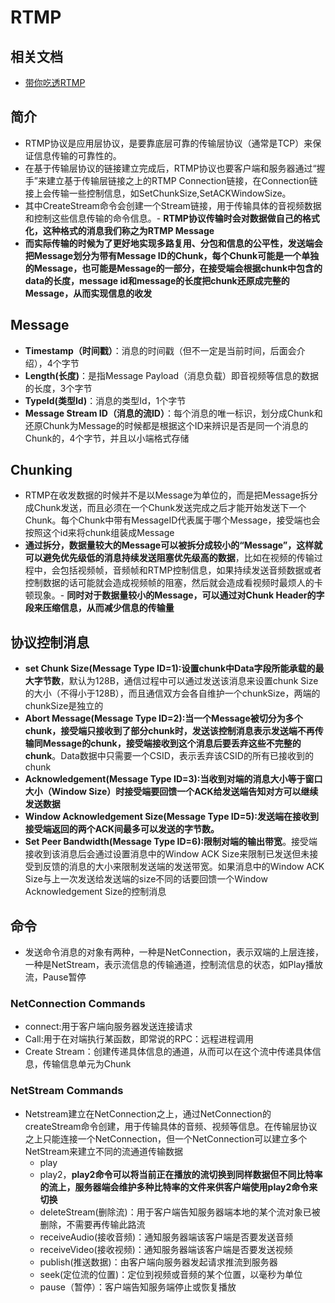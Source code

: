 # RTMP

## 相关文档

- [带你吃透RTMP](https://www.jianshu.com/p/b2144f9bbe28)

## 简介

-   RTMP协议是应用层协议，是要靠底层可靠的传输层协议（通常是TCP）来保证信息传输的可靠性的。
-   在基于传输层协议的链接建立完成后，RTMP协议也要客户端和服务器通过“握手”来建立基于传输层链接之上的RTMP Connection链接，在Connection链接上会传输一些控制信息，如SetChunkSize,SetACKWindowSize。
-   其中CreateStream命令会创建一个Stream链接，用于传输具体的音视频数据和控制这些信息传输的命令信息。-   **RTMP协议传输时会对数据做自己的格式化，这种格式的消息我们称之为RTMP Message**
-   **而实际传输的时候为了更好地实现多路复用、分包和信息的公平性，发送端会把Message划分为带有Message ID的Chunk，每个Chunk可能是一个单独的Message，也可能是Message的一部分，在接受端会根据chunk中包含的data的长度，message id和message的长度把chunk还原成完整的Message，从而实现信息的收发**

## Message

-   **Timestamp（时间戳）**：消息的时间戳（但不一定是当前时间，后面会介绍），4个字节
-   **Length(长度)**：是指Message Payload（消息负载）即音视频等信息的数据的长度，3个字节
-   **TypeId(类型Id)**：消息的类型Id，1个字节
-   **Message Stream ID（消息的流ID）**：每个消息的唯一标识，划分成Chunk和还原Chunk为Message的时候都是根据这个ID来辨识是否是同一个消息的Chunk的，4个字节，并且以小端格式存储

## Chunking

- RTMP在收发数据的时候并不是以Message为单位的，而是把Message拆分成Chunk发送，而且必须在一个Chunk发送完成之后才能开始发送下一个Chunk。每个Chunk中带有MessageID代表属于哪个Message，接受端也会按照这个id来将chunk组装成Message
- **通过拆分，数据量较大的Message可以被拆分成较小的“Message”，这样就可以避免优先级低的消息持续发送阻塞优先级高的数据**，比如在视频的传输过程中，会包括视频帧，音频帧和RTMP控制信息，如果持续发送音频数据或者控制数据的话可能就会造成视频帧的阻塞，然后就会造成看视频时最烦人的卡顿现象。- **同时对于数据量较小的Message，可以通过对Chunk Header的字段来压缩信息，从而减少信息的传输量**

## 协议控制消息

- **set Chunk Size(Message Type ID=1):设置chunk中Data字段所能承载的最大字节数**，默认为128B，通信过程中可以通过发送该消息来设置chunk Size的大小（不得小于128B），而且通信双方会各自维护一个chunkSize，两端的chunkSize是独立的
- **Abort Message(Message Type ID=2):当一个Message被切分为多个chunk，接受端只接收到了部分chunk时，发送该控制消息表示发送端不再传输同Message的chunk，接受端接收到这个消息后要丢弃这些不完整的chunk**。Data数据中只需要一个CSID，表示丢弃该CSID的所有已接收到的chunk
- **Acknowledgement(Message Type ID=3):当收到对端的消息大小等于窗口大小（Window Size）时接受端要回馈一个ACK给发送端告知对方可以继续发送数据**
- **Window Acknowledgement Size(Message Type ID=5):发送端在接收到接受端返回的两个ACK间最多可以发送的字节数。**
- **Set Peer Bandwidth(Message Type ID=6):限制对端的输出带宽**。接受端接收到该消息后会通过设置消息中的Window ACK Size来限制已发送但未接受到反馈的消息的大小来限制发送端的发送带宽。如果消息中的Window ACK Size与上一次发送给发送端的size不同的话要回馈一个Window Acknowledgement Size的控制消息

## 命令

- 发送命令消息的对象有两种，一种是NetConnection，表示双端的上层连接，一种是NetStream，表示流信息的传输通道，控制流信息的状态，如Play播放流，Pause暂停

### NetConnection Commands

- connect:用于客户端向服务器发送连接请求
- Call:用于在对端执行某函数，即常说的RPC：远程进程调用
- Create Stream：创建传递具体信息的通道，从而可以在这个流中传递具体信息，传输信息单元为Chunk

### NetStream Commands

- Netstream建立在NetConnection之上，通过NetConnection的createStream命令创建，用于传输具体的音频、视频等信息。在传输层协议之上只能连接一个NetConnection，但一个NetConnection可以建立多个NetStream来建立不同的流通道传输数据
    - play
    - play2，**play2命令可以将当前正在播放的流切换到同样数据但不同比特率的流上，服务器端会维护多种比特率的文件来供客户端使用play2命令来切换**
    - deleteStream(删除流)：用于客户端告知服务器端本地的某个流对象已被删除，不需要再传输此路流
    - receiveAudio(接收音频)：通知服务器端该客户端是否要发送音频
    - receiveVideo(接收视频)：通知服务器端该客户端是否要发送视频
    - publish(推送数据)：由客户端向服务器发起请求推流到服务器
    - seek(定位流的位置)：定位到视频或音频的某个位置，以毫秒为单位
    - pause（暂停）：客户端告知服务端停止或恢复播放